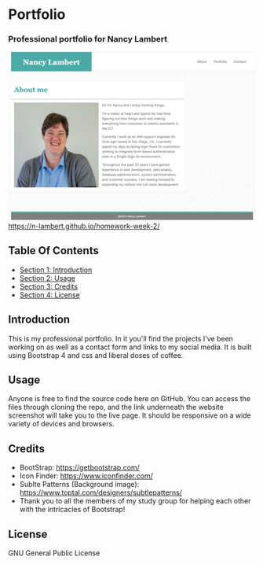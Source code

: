 # Portfolio #

### Professional portfolio for Nancy Lambert ###

![Screenshot of index.html](./assets/images/portfolioIndexPage.png)
https://n-lambert.github.io/homework-week-2/

## Table Of Contents ##

- [Section 1: Introduction](#introduction)
- [Section 2: Usage](#usage)
- [Section 3: Credits](#credits)
- [Section 4: License](#license)

## Introduction ##

This is my professional portfolio. In it you'll find the projects I've been working on as well as a contact form and links to my social media. It is built using Bootstrap 4 and css and liberal doses of coffee.

## Usage ##

Anyone is free to find the source code here on GitHub. You can access the files through cloning the repo, and the link underneath the website screenshot will take you to the live page. It should be responsive on a wide variety of devices and browsers.

## Credits ##

- BootStrap: https://getbootstrap.com/
- Icon Finder: https://www.iconfinder.com/
- Sublte Patterns (Background image): https://www.toptal.com/designers/subtlepatterns/
- Thank you to all the members of my study group for helping each other with the intricacies of Bootstrap!

## License ##

GNU General Public License